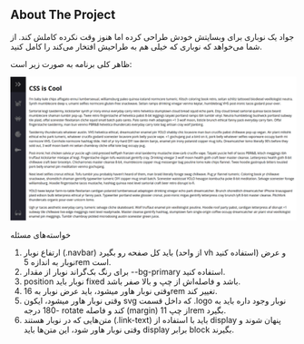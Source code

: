 ﻿<!-- ABOUT THE PROJECT -->
## About The Project

جواد یک نوباری برای وبسایتش خودش طراحی کرده اما هنوز وقت نکرده کاملش کند. از شما می‌خواهد که نوباری که خیلی هم به طراحیش افتخار می‌کند را کامل کنید.

ظاهر کلی برنامه به صورت زیر است:

<img src="overview.gif"/>

خواسته‌های مسئله

1. ارتفاع نوبار (.navbar) باید کل صفحه رو بگیرد (از واحد vh استفاده کنید) و عرض نوبار به اندازه 5rem است.
2. برای رنگ بک‌گراند نوبار از مقدار --bg-primary استفاده کنید.
3. position نوبار باید fixed باشد و فاصله‌اش از چپ و بالا صفر باشد.
4. وقتی نوبار هاور میشود، باید عرض نوبار به 16rem تغییر کند.
5. وقتی نوبار هاور میشود، ایکون svg که داخل قسمت .logo نوبار وجود داره باید به -180 درجه rotate کند و فاصله (margin) از چپ 11rem بگیرد.
6. متن‌هایی که در نوبار هستند (.link-text) باید با استفاده از display پنهان شوند و وقتی نوبار هاور شود، این متن‌ها باید display برابر block بگیرند.







